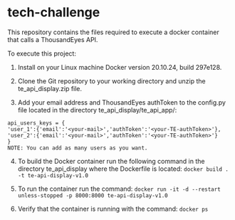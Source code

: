 # tech-challenge
This repository contains the files required to execute a docker container that calls a ThousandEyes API.

To execute this project:

1)	Install on your Linux machine Docker version 20.10.24, build 297e128.

2)	Clone the Git repository to your working directory and unzip the te_api_display.zip file.

3)	Add your email address and ThousandEyes authToken to the config.py file located in the directory te_api_display/te_api_app/:
```
api_users_keys = {
'user_1':{'email':'<your-mail>','authToken':'<your-TE-authToken>'},
'user_2':{'email':'<your-mail>','authToken':'<your-TE-authToken>'}
}
NOTE: You can add as many users as you want.
```
4)	To build the Docker container run the following command in the directory te_api_display where the Dockerfile is located:
```docker build . -t te-api-display-v1.0```

5)	To run the container run the command:
```docker run -it -d --restart unless-stopped -p 8000:8000 te-api-display-v1.0```

6)	Verify that the container is running with the command:
```docker ps```
